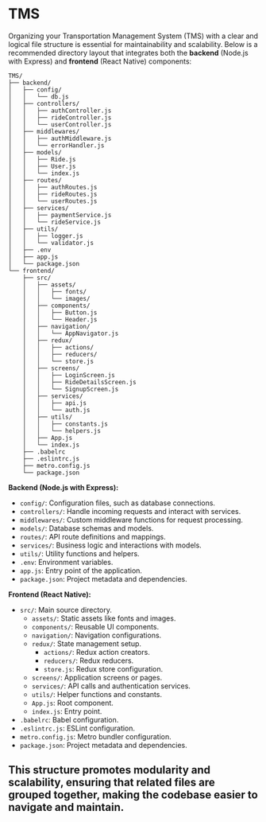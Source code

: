 # TMS
Organizing your Transportation Management System (TMS) with a clear and logical file structure is essential for maintainability and scalability. Below is a recommended directory layout that integrates both the **backend** (Node.js with Express) and **frontend** (React Native) components:

```
TMS/
├── backend/
│   ├── config/
│   │   └── db.js
│   ├── controllers/
│   │   ├── authController.js
│   │   ├── rideController.js
│   │   └── userController.js
│   ├── middlewares/
│   │   ├── authMiddleware.js
│   │   └── errorHandler.js
│   ├── models/
│   │   ├── Ride.js
│   │   ├── User.js
│   │   └── index.js
│   ├── routes/
│   │   ├── authRoutes.js
│   │   ├── rideRoutes.js
│   │   └── userRoutes.js
│   ├── services/
│   │   ├── paymentService.js
│   │   └── rideService.js
│   ├── utils/
│   │   ├── logger.js
│   │   └── validator.js
│   ├── .env
│   ├── app.js
│   └── package.json
└── frontend/
    ├── src/
    │   ├── assets/
    │   │   ├── fonts/
    │   │   └── images/
    │   ├── components/
    │   │   ├── Button.js
    │   │   └── Header.js
    │   ├── navigation/
    │   │   └── AppNavigator.js
    │   ├── redux/
    │   │   ├── actions/
    │   │   ├── reducers/
    │   │   └── store.js
    │   ├── screens/
    │   │   ├── LoginScreen.js
    │   │   ├── RideDetailsScreen.js
    │   │   └── SignupScreen.js
    │   ├── services/
    │   │   ├── api.js
    │   │   └── auth.js
    │   ├── utils/
    │   │   ├── constants.js
    │   │   └── helpers.js
    │   ├── App.js
    │   └── index.js
    ├── .babelrc
    ├── .eslintrc.js
    ├── metro.config.js
    └── package.json
```

**Backend (Node.js with Express):**

- `config/`: Configuration files, such as database connections.
- `controllers/`: Handle incoming requests and interact with services.
- `middlewares/`: Custom middleware functions for request processing.
- `models/`: Database schemas and models.
- `routes/`: API route definitions and mappings.
- `services/`: Business logic and interactions with models.
- `utils/`: Utility functions and helpers.
- `.env`: Environment variables.
- `app.js`: Entry point of the application.
- `package.json`: Project metadata and dependencies.

**Frontend (React Native):**

- `src/`: Main source directory.
  - `assets/`: Static assets like fonts and images.
  - `components/`: Reusable UI components.
  - `navigation/`: Navigation configurations.
  - `redux/`: State management setup.
    - `actions/`: Redux action creators.
    - `reducers/`: Redux reducers.
    - `store.js`: Redux store configuration.
  - `screens/`: Application screens or pages.
  - `services/`: API calls and authentication services.
  - `utils/`: Helper functions and constants.
  - `App.js`: Root component.
  - `index.js`: Entry point.
- `.babelrc`: Babel configuration.
- `.eslintrc.js`: ESLint configuration.
- `metro.config.js`: Metro bundler configuration.
- `package.json`: Project metadata and dependencies.

This structure promotes modularity and scalability, ensuring that related files are grouped together, making the codebase easier to navigate and maintain. 
---
